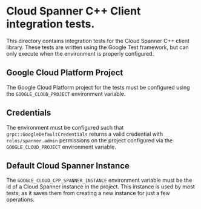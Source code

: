 # Cloud Spanner C++ Client integration tests.

This directory contains integration tests for the Cloud Spanner C++ client
library. These tests are written using the Google Test framework, but can only
execute when the environment is properly configured.

## Google Cloud Platform Project

The Google Cloud Platform project for the tests must be configured using the
`GOOGLE_CLOUD_PROJECT` environment variable.

## Credentials

The environment must be configured such that `grpc::GoogleDefaultCredentials`
returns a valid credential with `roles/spanner.admin` permissions on the project
configured via the `GOOGLE_CLOUD_PROJECT` environment variable.

## Default Cloud Spanner Instance

The `GOOGLE_CLOUD_CPP_SPANNER_INSTANCE` environment variable must be the id of a
Cloud Spanner instance in the project. This instance is used by most tests, as
it saves them from creating a new instance for just a few operations.
